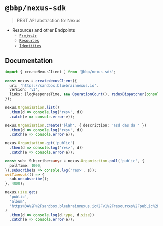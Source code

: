 # `@bbp/nexus-sdk`

> REST API abstraction for Nexus

- Resources and other Endpoints
  - [`Projects`](./src/Project#readme)
  - [`Resources`](./src/Resource#readme)
  - [`Identities`](./src/Identity)

## Documentation

```typescript
import { createNexusClient } from '@bbp/nexus-sdk';

const nexus = createNexusClient({
  uri: 'https://sandbox.bluebrainnexus.io',
  version: 'v1',
  links: [logResponseTime, new OperationCount(), reduxDispatcher(console.log)], // list of links
});

nexus.Organization.list()
  .then(d => console.log('res>', d))
  .catch(e => console.error(e));

nexus.Organization.create('blah', { description: 'asd das da ' })
  .then(d => console.log('res>', d))
  .catch(e => console.error(e));

nexus.Organization.get('public')
  .then(d => console.log('res>', d))
  .catch(e => console.error(e));

const sub: Subscriber<any> = nexus.Organization.poll('public', {
  pollTime: 1000,
}).subscribe(s => console.log('res>', s));
setTimeout(() => {
  sub.unsubscribe();
}, 4000);

nexus.File.get(
  'public',
  'album',
  'https%3A%2F%2Fsandbox.bluebrainnexus.io%2Fv1%2Fresources%2Fpublic%2Falbum%2F_%2Fe539bc98-d9e4-40e8-8eb7-551dfa09df93',
)
  .then(d => console.log(d.type, d.size))
  .catch(e => console.error(e));
```
